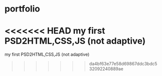 # portfolio
<<<<<<< HEAD
my first PSD2HTML,CSS,JS (not adaptive)
=======
my first PSD2HTML,CSS,JS (not adaptive)
>>>>>>> da4bf63e77e58d69867ddc3bdc532092240889ae
